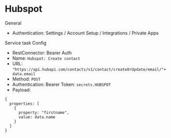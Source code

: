 # Hubspot

General

- Authentication: Settings / Account Setup / Integrations / Private Apps

Service task Config

- RestConnector: Bearer Auth
- Name: `Hubspot: Create contact`
- URL: `"https://api.hubapi.com/contacts/v1/contact/createOrUpdate/email/"+data.email`
- Method: `POST`
- Authentication: Bearer Token: `secrets.HUBSPOT`
- Payload:

```
{
  properties: [
    {
      property: "firstname",
      value: data.name
    }
  ]
}
```
